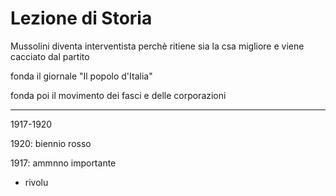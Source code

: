 # Lezione di Storia


Mussolini diventa interventista perchè ritiene sia la csa migliore e viene cacciato dal partito

fonda il giornale "Il popolo d'Italia"

fonda poi il movimento dei fasci e delle corporazioni

---


1917-1920


1920: biennio rosso

1917: ammnno importante
* rivolu
<!--stackedit_data:
eyJoaXN0b3J5IjpbLTEyNDIyMTkzNjgsMTk2NjIzMzgzMl19
-->